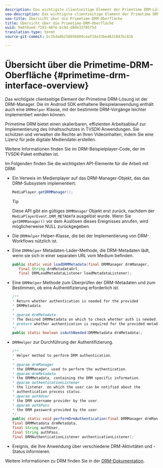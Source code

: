 ```yaml
---
description: Das wichtigste clientseitige Element der Primetime DRM-Lösung ist der DRM-Manager. Die im Android SDK enthaltene Beispielanwendung enthält auch eine DRMHelper-Klasse, mit der bestimmte DRM-Vorgänge leichter implementiert werden können.
seo-description: Das wichtigste clientseitige Element der Primetime DRM-Lösung ist der DRM-Manager. Die im Android SDK enthaltene Beispielanwendung enthält auch eine DRMHelper-Klasse, mit der bestimmte DRM-Vorgänge leichter implementiert werden können.
seo-title: Übersicht über die Primetime-DRM-Oberfläche
title: Übersicht über die Primetime-DRM-Oberfläche
uuid: 9e6f6ae6-7193-40fe-bc9d-d8de33705f5d
translation-type: tm+mt
source-git-commit: bc35da8b258056809ceaf18e33bed631047bc81b

---
```



# Übersicht über die Primetime-DRM-Oberfläche {#primetime-drm-interface-overview}

Das wichtigste clientseitige Element der Primetime DRM-Lösung ist der DRM-Manager. Die im Android SDK enthaltene Beispielanwendung enthält auch eine `DRMHelper` Klasse, mit der bestimmte DRM-Vorgänge leichter implementiert werden können.

<!--<a id="section_4DD54E085AB345FE9BE00865E56B28DB"></a>-->

Primetime DRM bietet einen skalierbaren, effizienten Arbeitsablauf zur Implementierung des Inhaltsschutzes in TVSDK-Anwendungen. Sie schützen und verwalten die Rechte an Ihren Videoinhalten, indem Sie eine Lizenz für jede digitale Mediendatei erstellen.

Weitere Informationen finden Sie im DRM-Beispielplayer-Code, der im TVSDK-Paket enthalten ist.

Im Folgenden finden Sie die wichtigsten API-Elemente für die Arbeit mit DRM:

* Ein Verweis im Medienplayer auf das DRM-Manager-Objekt, das das DRM-Subsystem implementiert:

   ```java
   MediaPlayer.getDRMManager();
   ```

   >[!TIP]
   >
   >Diese API gibt ein gültiges `DRMManager` Objekt erst zurück, nachdem der `MediaPlayerEvent.DRM_METADATA` ausgelöst wurde. Wenn Sie `getDRMManager()` vor dem Auslösen dieses Ereignisses anrufen, wird möglicherweise NULL zurückgegeben.

* Die `DRMHelper` Helper-Klasse, die bei der Implementierung von DRM-Workflows nützlich ist.
* Eine `DRMHelper` Metadaten-Lader-Methode, die DRM-Metadaten lädt, wenn sie sich in einer separaten URL vom Medium befinden.

   ```java
   public static void loadDRMMetadata(final DRMManager drmManager,  
      final String drmMetadataUrl,  
      final DRMLoadMetadataListener loadMetadataListener);
   ```

* Eine `DRMHelper` Methode zum Überprüfen der DRM-Metadaten und zum Bestimmen, ob eine Authentifizierung erforderlich ist.

   ```java
   /** 
   * Return whether authentication is needed for the provided 
   * DRMMetadata. 
   * 
   * @param drmMetadata 
   * The desired DRMMetadata on which to check whether auth is needed. 
   * @return whether authentication is required for the provided metadata 
   */ 
   public static boolean isAuthNeeded(DRMMetadata drmMetadata);
   ```

* `DRMHelper` zur Durchführung der Authentifizierung.

   ```java
   /** 
   * Helper method to perform DRM authentication. 
   * 
   * @param drmManager 
   * the DRMManager, used to perform the authentication. 
   * @param drmMetadata 
   * the DRMMetadata, containing the DRM specific information. 
   * @param authenticationListener 
   * the listener, on which the user can be notified about the 
   * authentication process status. 
   * @param authUser 
   * the DRM username provider by the user. 
   * @param authPass 
   * the DRM password provided by the user. 
   */ 
   public static void performDrmAuthentication(final DRMManager drmManager,  
   final DRMMetadata drmMetadata,  
   final String authUser,  
   final String authPass,  
   final DRMAuthenticationListener authenticationListener);
   ```

* Ereignis, die Ihre Anwendung über verschiedene DRM-Aktivitäten und -Status informieren.

Weitere Informationen zu DRM finden Sie in der [DRM-Dokumentation](https://helpx.adobe.com/primetime/user-guide.html).
